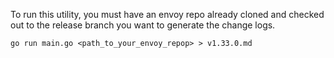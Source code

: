 To run this utility, you must have an envoy repo already cloned and checked out to the release branch you want to generate the change logs.

```
go run main.go <path_to_your_envoy_repop> > v1.33.0.md
```
